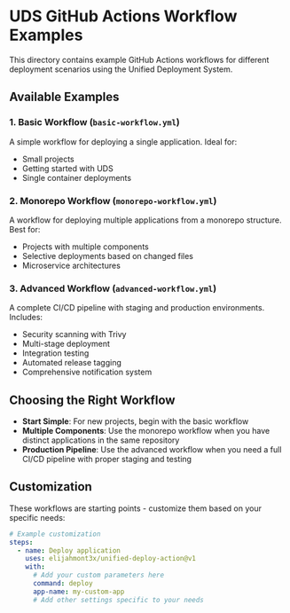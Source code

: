 # UDS GitHub Actions Workflow Examples

This directory contains example GitHub Actions workflows for different deployment scenarios using the Unified Deployment System.

## Available Examples

### 1. Basic Workflow (`basic-workflow.yml`)
A simple workflow for deploying a single application. Ideal for:
- Small projects
- Getting started with UDS
- Single container deployments

### 2. Monorepo Workflow (`monorepo-workflow.yml`) 
A workflow for deploying multiple applications from a monorepo structure. Best for:
- Projects with multiple components
- Selective deployments based on changed files
- Microservice architectures

### 3. Advanced Workflow (`advanced-workflow.yml`)
A complete CI/CD pipeline with staging and production environments. Includes:
- Security scanning with Trivy
- Multi-stage deployment
- Integration testing
- Automated release tagging
- Comprehensive notification system

## Choosing the Right Workflow

- **Start Simple**: For new projects, begin with the basic workflow
- **Multiple Components**: Use the monorepo workflow when you have distinct applications in the same repository
- **Production Pipeline**: Use the advanced workflow when you need a full CI/CD pipeline with proper staging and testing

## Customization

These workflows are starting points - customize them based on your specific needs:

```yaml
# Example customization
steps:
  - name: Deploy application
    uses: elijahmont3x/unified-deploy-action@v1
    with:
      # Add your custom parameters here
      command: deploy
      app-name: my-custom-app
      # Add other settings specific to your needs
```
